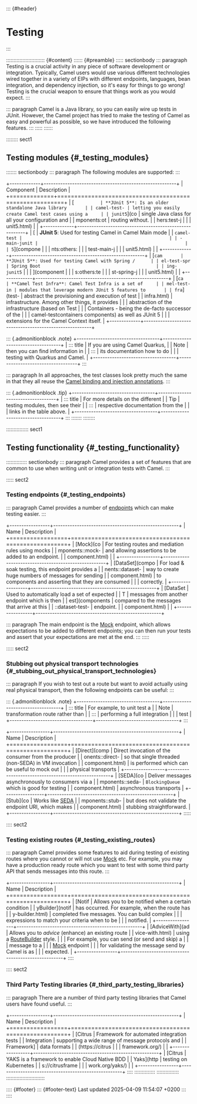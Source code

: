::: {#header}
# Testing
:::

:::::::::::::::::::::::::: {#content}
:::::: {#preamble}
::::: sectionbody
::: paragraph
Testing is a crucial activity in any piece of software development or
integration. Typically, Camel users would use various different
technologies wired together in a variety of EIPs with different
endpoints, languages, bean integration, and dependency injection, so
it's easy for things to go wrong! Testing is the crucial weapon to
ensure that things work as you would expect.
:::

::: paragraph
Camel is a Java library, so you can easily wire up tests in JUnit.
However, the Camel project has tried to make the testing of Camel as
easy and powerful as possible, so we have introduced the following
features.
:::
:::::
::::::

:::::::: sect1
## Testing modules {#_testing_modules}

::::::: sectionbody
::: paragraph
The following modules are supported:
:::

+-------------+--------------------------------------------------------+
| Component   | Description                                            |
+=============+========================================================+
| [`          | **JUnit 5**: Is an older standalone Java library       |
| camel-test- | letting you easily create Camel test cases using a     |
| junit5`](co | single Java class for all your configuration and       |
| mponents:ot | routing without.                                       |
| hers:test-j |                                                        |
| unit5.html) |                                                        |
+-------------+--------------------------------------------------------+
| [           | **JUnit 5**: Used for testing Camel in Camel Main mode |
| `camel-test |                                                        |
| -main-junit |                                                        |
| 5`](compone |                                                        |
| nts:others: |                                                        |
| test-main-j |                                                        |
| unit5.html) |                                                        |
+-------------+--------------------------------------------------------+
| [`cam       | **JUnit 5**: Used for testing Camel with Spring /      |
| el-test-spr | Spring Boot                                            |
| ing-junit5` |                                                        |
| ](component |                                                        |
| s:others:te |                                                        |
| st-spring-j |                                                        |
| unit5.html) |                                                        |
+-------------+--------------------------------------------------------+
| [`ca        | **Camel Test Infra**: Camel Test Infra is a set of     |
| mel-test-in | modules that leverage modern JUnit 5 features to       |
| fra`](test- | abstract the provisioning and execution of test        |
| infra.html) | infrastructure. Among other things, it provides        |
|             | abstraction of the infrastructure (based on Test       |
|             | Containers - being the de-facto successor of the       |
|             | camel-testcontainers components) as well as JUnit 5    |
|             | extensions for the Camel Context itself.               |
+-------------+--------------------------------------------------------+

::: {.admonitionblock .note}
+-----------------------------------+-----------------------------------+
| ::: title                         | If you are using Camel Quarkus,   |
| Note                              | then you can find information in  |
| :::                               | its documentation how to do       |
|                                   | testing with Quarkus and Camel.   |
+-----------------------------------+-----------------------------------+
:::

::: paragraph
In all approaches, the test classes look pretty much the same in that
they all reuse the [Camel binding and injection
annotations](bean-integration.html).
:::

::: {.admonitionblock .tip}
+-----------------------------------+-----------------------------------+
| ::: title                         | For more details on the different |
| Tip                               | testing modules, then see their   |
| :::                               | respective documentation from the |
|                                   | links in the table above.         |
+-----------------------------------+-----------------------------------+
:::
:::::::
::::::::

::::::::::::::: sect1
## Testing functionality {#_testing_functionality}

:::::::::::::: sectionbody
::: paragraph
Camel provides a set of features that are common to use when writing
unit or integration tests with Camel.
:::

::::: sect2
### Testing endpoints {#_testing_endpoints}

::: paragraph
Camel provides a number of [endpoints](endpoint.html) which can make
testing easier.
:::

+-----------------+-----------------------------------------------------+
| Name            | Description                                         |
+=================+=====================================================+
| [Mock](co       | For testing routes and mediation rules using mocks  |
| mponents::mock- | and allowing assertions to be added to an endpoint. |
| component.html) |                                                     |
+-----------------+-----------------------------------------------------+
| [DataSet](compo | For load & soak testing, this endpoint provides a   |
| nents::dataset- | way to create huge numbers of messages for sending  |
| component.html) | to components and asserting that they are consumed  |
|                 | correctly.                                          |
+-----------------+-----------------------------------------------------+
| [DataSet        | Used to automatically load a set of expected        |
| T               | messages from another endpoint which is then        |
| est](components | compared to the messages that arrive at this        |
| ::dataset-test- | endpoint.                                           |
| component.html) |                                                     |
+-----------------+-----------------------------------------------------+

::: paragraph
The main endpoint is the [Mock](components::mock-component.html)
endpoint, which allows expectations to be added to different endpoints;
you can then run your tests and assert that your expectations are met at
the end.
:::
:::::

::::: sect2
### Stubbing out physical transport technologies {#_stubbing_out_physical_transport_technologies}

::: paragraph
If you wish to test out a route but want to avoid actually using real
physical transport, then the following endpoints can be useful:
:::

::: {.admonitionblock .note}
+-----------------------------------+-----------------------------------+
| ::: title                         | For example, to unit test a       |
| Note                              | transformation route rather than  |
| :::                               | performing a full integration     |
|                                   | test                              |
+-----------------------------------+-----------------------------------+
:::

+-----------------+-----------------------------------------------------+
| Name            | Description                                         |
+=================+=====================================================+
| [Direct](comp   | Direct invocation of the consumer from the producer |
| onents::direct- | so that single threaded (non-SEDA) in VM invocation |
| component.html) | is performed which can be useful to mock out        |
|                 | physical transports                                 |
+-----------------+-----------------------------------------------------+
| [SEDA](co       | Deliver messages asynchronously to consumers via a  |
| mponents::seda- | `BlockingQueue` which is good for testing           |
| component.html) | asynchronous transports                             |
+-----------------+-----------------------------------------------------+
| [Stub](co       | Works like [SEDA](components::stub-component.html)  |
| mponents::stub- | but does not validate the endpoint URI, which makes |
| component.html) | stubbing straightforward.                           |
+-----------------+-----------------------------------------------------+
:::::

:::: sect2
### Testing existing routes {#_testing_existing_routes}

::: paragraph
Camel provides some features to aid during testing of existing routes
where you cannot or will not use [Mock](components::mock-component.html)
etc. For example, you may have a production ready route which you want
to test with some third party API that sends messages into this route.
:::

+-----------------+-----------------------------------------------------+
| Name            | Description                                         |
+=================+=====================================================+
| [Notif          | Allows you to be notified when a certain condition  |
| yBuilder](notif | has occurred. For example, when the route has       |
| y-builder.html) | completed five messages. You can build complex      |
|                 | expressions to match your criteria when to be       |
|                 | notified.                                           |
+-----------------+-----------------------------------------------------+
| [AdviceWith](ad | Allows you to *advice* (enhance) an existing route  |
| vice-with.html) | using a [RouteBuilder](route-builder.html) style.   |
|                 | For example, you can send (or send and skip) a      |
|                 | message to a                                        |
|                 | [Mock](components::mock-component.html) endpoint    |
|                 | for validating the message send by Camel is as      |
|                 | expected.                                           |
+-----------------+-----------------------------------------------------+
::::

:::: sect2
### Third Party Testing libraries {#_third_party_testing_libraries}

::: paragraph
There are a number of third party testing libraries that Camel users
have found useful.
:::

+-----------------+-----------------------------------------------------+
| Name            | Description                                         |
+=================+=====================================================+
| [Citrus         | Framework for automated integration tests           |
| Integration     | supporting a wide range of message protocols and    |
| Framework]      | data formats                                        |
| (https://citrus |                                                     |
| framework.org/) |                                                     |
+-----------------+-----------------------------------------------------+
| [Citrus         | YAKS is a framework to enable Cloud Native BDD      |
| Yaks](http      | testing on Kubernetes                               |
| s://citrusframe |                                                     |
| work.org/yaks/) |                                                     |
+-----------------+-----------------------------------------------------+
::::
::::::::::::::
:::::::::::::::
::::::::::::::::::::::::::

:::: {#footer}
::: {#footer-text}
Last updated 2025-04-09 11:54:07 +0200
:::
::::
